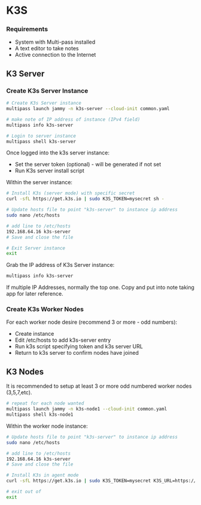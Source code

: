 # K3S

### Requirements

 * System with Multi-pass installed
 * A text editor to take notes
 * Active connection to the Internet

## K3 Server

### Create K3s Server Instance

```bash
# Create K3s Server instance
multipass launch jammy -n k3s-server --cloud-init common.yaml

# make note of IP address of instance (IPv4 field)
multipass info k3s-server

# Login to server instance
multipass shell k3s-server
```

Once logged into the k3s server instance:
* Set the server token (optional) - will be generated if not set
* Run K3s server install script

Within the server instance:

```bash 
# Install K3s (server mode) with specific secret
curl -sfL https://get.k3s.io | sudo K3S_TOKEN=mysecret sh -

# Update hosts file to point "k3s-server" to instance ip address
sudo nano /etc/hosts

# add line to /etc/hosts
192.168.64.16 k3s-server
# Save and close the file

# Exit Server instance
exit
```

Grab the IP address of K3s Server instance:

```bash
multipass info k3s-server
```

If multiple IP Addresses, normally the top one. Copy and put into note taking app for later reference.

### Create K3s Worker Nodes

For each worker node desire (recommend 3 or more - odd numbers):

 * Create instance
 * Edit /etc/hosts to add k3s-server entry
 * Run k3s script specifying token and k3s server URL
 * Return to k3s server to confirm nodes have joined

## K3 Nodes

It is recommended to setup at least 3 or more odd numbered worker nodes (3,5,7,etc).

```bash
# repeat for each node wanted
multipass launch jammy -n k3s-node1 --cloud-init common.yaml
multipass shell k3s-node1
```

Within the worker node instance:

```bash
# Update hosts file to point "k3s-server" to instance ip address
sudo nano /etc/hosts

# add line to /etc/hosts
192.168.64.16 k3s-server
# Save and close the file

# Install K3s in agent mode
curl -sfL https://get.k3s.io | sudo K3S_TOKEN=mysecret K3S_URL=https://k3s-server:6443 sh -

# exit out of 
exit
```